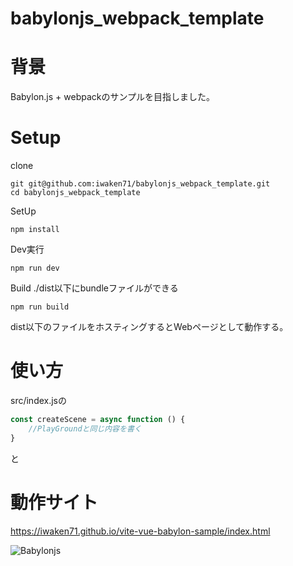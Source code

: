 # babylonjs_webpack_template
# 背景
Babylon.js + webpackのサンプルを目指しました。

# Setup

clone
``` 
git git@github.com:iwaken71/babylonjs_webpack_template.git
cd babylonjs_webpack_template
```

SetUp

```
npm install
```

Dev実行

```
npm run dev
```

Build
./dist以下にbundleファイルができる
```
npm run build
```

dist以下のファイルをホスティングするとWebページとして動作する。

# 使い方

src/index.jsの

```js
const createScene = async function () {
    //PlayGroundと同じ内容を書く
}
```
と

# 動作サイト

https://iwaken71.github.io/vite-vue-babylon-sample/index.html

![Babylonjs](https://user-images.githubusercontent.com/10010842/160681620-48de6906-3734-4ae9-98e2-ede6fa57c647.gif)

